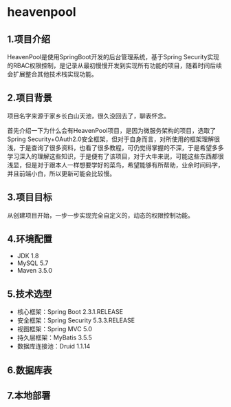 # heavenpool
## 1.项目介绍

HeavenPool是使用SpringBoot开发的后台管理系统，基于Spring Security实现的RBAC权限控制，是记录从最初慢慢开发到实现所有功能的项目，随着时间后续会扩展整合其他技术栈实现功能。

## 2.项目背景

项目名字来源于家乡长白山天池，很久没回去了，聊表怀念。

首先介绍一下为什么会有HeavenPool项目，是因为微服务架构的项目，选取了Spring Security+OAuth2.0安全框架，但对于自身而言，对所使用的框架理解很浅，于是查询了很多资料，也看了很多教程，可仍觉得掌握的不深，于是希望多多学习深入的理解这些知识，于是便有了该项目，对于大牛来说，可能这些东西都很浅显，但是对于跟本人一样想要学好的菜鸟，希望能够有所帮助，业余时间码字，并且前端小白，所以更新可能会比较慢。

## 3.项目目标

从创建项目开始，一步一步实现完全自定义的，动态的权限控制功能。

## 4.环境配置

- JDK 1.8
- MySQL 5.7
- Maven 3.5.0

## 5.技术选型

- 核心框架：Spring Boot 2.3.1.RELEASE
- 安全框架：Spring Security 5.3.3.RELEASE
- 视图框架：Spring MVC 5.0
- 持久层框架：MyBatis 3.5.5
- 数据库连接池：Druid 1.1.14
## 6.数据库表

## 7.本地部署





